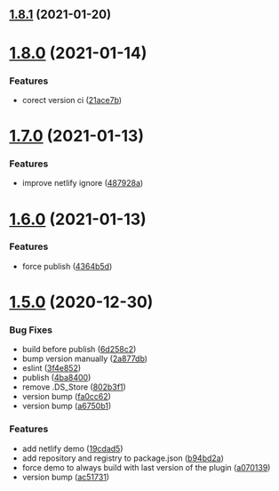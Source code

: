 ## [1.8.1](https://github.com/vlaraort/addon-screen-reader/compare/v1.8.0...v1.8.1) (2021-01-20)



# [1.8.0](https://github.com/vlaraort/addon-screen-reader/compare/v1.7.0...v1.8.0) (2021-01-14)


### Features

* corect version ci ([21ace7b](https://github.com/vlaraort/addon-screen-reader/commit/21ace7bc63998e966c72cada2657b771c0b251be))



# [1.7.0](https://github.com/vlaraort/addon-screen-reader/compare/v1.6.0...v1.7.0) (2021-01-13)


### Features

* improve netlify ignore ([487928a](https://github.com/vlaraort/addon-screen-reader/commit/487928aa2b9cd4b246c1045a046d003fe0968d8a))



# [1.6.0](https://github.com/vlaraort/addon-screen-reader/compare/v1.5.0...v1.6.0) (2021-01-13)


### Features

* force publish ([4364b5d](https://github.com/vlaraort/addon-screen-reader/commit/4364b5d77634dadf6059422b8984d7ce5bba3cd9))



# [1.5.0](https://github.com/vlaraort/addon-screen-reader/compare/v1.1.2...v1.5.0) (2020-12-30)


### Bug Fixes

* build before publish ([6d258c2](https://github.com/vlaraort/addon-screen-reader/commit/6d258c29fe8e90df08f2944114f9f694405a828a))
* bump version manually ([2a877db](https://github.com/vlaraort/addon-screen-reader/commit/2a877dbf650e91bd63d89929e4fb85d6dff06d3d))
* eslint ([3f4e852](https://github.com/vlaraort/addon-screen-reader/commit/3f4e852636d3f3fc7fca333b6bb155fdda391c41))
* publish ([4ba8400](https://github.com/vlaraort/addon-screen-reader/commit/4ba8400328683c31507ab67dd571b216d6bce4ad))
* remove .DS_Store ([802b3f1](https://github.com/vlaraort/addon-screen-reader/commit/802b3f11de18e86380cb9faeb4b65e268c9478ad))
* version bump ([fa0cc62](https://github.com/vlaraort/addon-screen-reader/commit/fa0cc626babe8dccad3faf807110e6579be49b1e))
* version bump ([a6750b1](https://github.com/vlaraort/addon-screen-reader/commit/a6750b1596d368923947743ea78f93cb010e3454))


### Features

* add netlify demo ([19cdad5](https://github.com/vlaraort/addon-screen-reader/commit/19cdad570f54ecc26191f4cd8447fc9ddbd29cca))
* add repository and registry to package.json ([b94bd2a](https://github.com/vlaraort/addon-screen-reader/commit/b94bd2a79073a42226980522292904d902c21a55))
* force demo to always build with last version of the plugin ([a070139](https://github.com/vlaraort/addon-screen-reader/commit/a070139df6a5931ccc2eb94182f4845ea9162e24))
* version bump ([ac51731](https://github.com/vlaraort/addon-screen-reader/commit/ac5173180e45423574ab6babc76c6e57bb0813c3))



